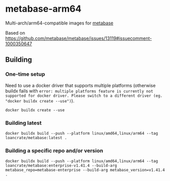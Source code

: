 # metabase-arm64

Multi-arch/arm64-compatible images for [metabase](https://hub.docker.com/r/metabase/metabase)

Based on https://github.com/metabase/metabase/issues/13119#issuecomment-1000350647

## Building

### One-time setup

Need to use a docker driver that supports multiple platforms (otherwise buildx fails with `error: multiple platforms feature is currently not supported for docker driver. Please switch to a different driver (eg. "docker buildx create --use")`).

```
docker buildx create --use
```

### Building latest

```
docker buildx build --push --platform linux/amd64,linux/arm64 --tag loancrate/metabase:latest .
```

### Building a specific repo and/or version

```
docker buildx build --push --platform linux/amd64,linux/arm64 --tag loancrate/metabase:enterprise-v1.41.4 --build-arg metabase_repo=metabase-enterprise --build-arg metabase_version=v1.41.4 .
```
